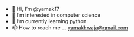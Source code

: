 - 👋 Hi, I’m @yamak17
- 👀 I’m interested in computer science
- 🌱 I’m currently learning python
- 📫 How to reach me ...
              yamakhwaja@gmail.com

<!---
yamak17/yamak17 is a ✨ special ✨ repository because its `README.md` (this file) appears on your GitHub profile.
You can click the Preview link to take a look at your changes.
--->
